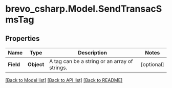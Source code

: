 # brevo_csharp.Model.SendTransacSmsTag
## Properties

Name | Type | Description | Notes
------------ | ------------- | ------------- | -------------
**Field** | **Object** | A tag can be a string or an array of strings. | [optional] 

[[Back to Model list]](../README.md#documentation-for-models) [[Back to API list]](../README.md#documentation-for-api-endpoints) [[Back to README]](../README.md)

